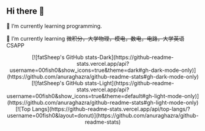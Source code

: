 ## Hi there 👋

🌱 I’m currently learning programming.

🤔 I’m currently learning ~~微积分，大学物理，模电，数电，电路，大学英语~~ CSAPP


<p align="center">
    [![fatSheep's GitHub stats-Dark](https://github-readme-stats.vercel.app/api?username=00fish0&show_icons=true&theme=dark#gh-dark-mode-only)](https://github.com/anuraghazra/github-readme-stats#gh-dark-mode-only)
    [![fatSheep's GitHub stats-Light](https://github-readme-stats.vercel.app/api?username=00fish0&show_icons=true&theme=default#gh-light-mode-only)](https://github.com/anuraghazra/github-readme-stats#gh-light-mode-only)
    [![Top Langs](https://github-readme-stats.vercel.app/api/top-langs/?username=00fish0&layout=donut)](https://github.com/anuraghazra/github-readme-stats)
</p>
<!--
**00fish0/00fish0** is a ✨ _special_ ✨ repository because its `README.md` (this file) appears on your GitHub profile.

Here are some ideas to get you started:

- 🔭 I’m currently working on ...
- 🌱 I’m currently learning ...
- 👯 I’m looking to collaborate on ...
- 🤔 I’m looking for help with ...
- 💬 Ask me about ...
- 📫 How to reach me: ...
- 😄 Pronouns: ...
- ⚡ Fun fact: ...
-->
